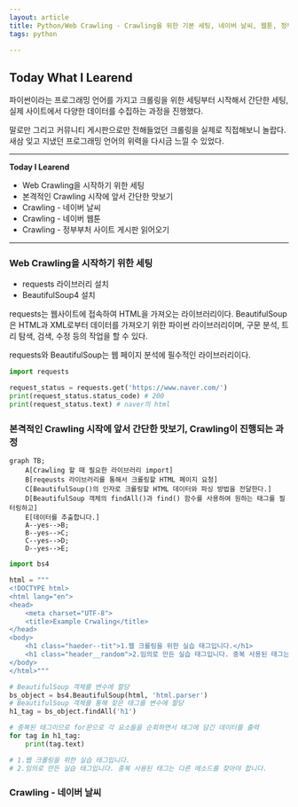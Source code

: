 ```yaml
---
layout: article
title: Python/Web Crawling - Crawling을 위한 기본 세팅, 네이버 날씨, 웹툰, 정부부처 사이트 Crawling | 부제 - 이게 프로그래밍의 힘인가?
tags: python

---
```


## **Today What I Learend**  
파이썬이라는 프로그래밍 언어를 가지고 크롤링을 위한 세팅부터 시작해서 간단한 세팅, 실제 사이트에서 다양한 데이터를 수집하는 과정을 진행했다.

말로만 그리고 커뮤니티 게시판으로만 전해들었던 크롤링을 실제로 직접해보니 놀랍다. 새삼 잊고 지냈던 프로그래밍 언어의 위력을 다시금 느낄 수 있었다. 


---
**Today I Learend**
- Web Crawling을 시작하기 위한 세팅
- 본격적인 Crawling 시작에 앞서 간단한 맛보기
- Crawling - 네이버 날씨 
- Crawling - 네이버 웹툰
- Crawling - 정부부처 사이트 게시판 읽어오기

---




### Web Crawling을 시작하기 위한 세팅



- requests 라이브러리 설치
- BeautifulSoup4 설치

requests는 웹사이트에 접속하여 HTML을 가져오는 라이브러리이다. 
BeautifulSoup은 HTML과 XML로부터 데이터를 가져오기 위한 파이썬 라이브러리이며, 구문 분석, 트리 탐색, 검색, 수정 등의 작업을 할 수 있다.

requests와 BeautifulSoup는 웹 페이지 분석에 필수적인 라이브러리이다.

```python
import requests

request_status = requests.get('https://www.naver.com/')
print(request_status.status_code) # 200
print(request_status.text) # naver의 html

```

### 본격적인 Crawling 시작에 앞서 간단한 맛보기,  Crawling이 진행되는 과정


```mermaid
graph TB;
    A[Crawling 할 때 필요한 라이브러리 import]
    B[reqeusts 라이브러리를 통해서 크롤링할 HTML 페이지 요청]
	C[BeautifulSoup()의 인자로 크롤링할 HTML 데이터와 파싱 방법을 전달한다.]    
    D[BeautifulSoup 객체의 findAll()과 find() 함수를 사용하여 원하는 태그를 필터링하고]
	E[데이터를 추출합니다.]
    A--yes-->B;
    B--yes-->C;
    C--yes-->D;	
    D--yes-->E;
```


```python
import bs4

html = """
<!DOCTYPE html>
<html lang="en">
<head>
    <meta charset="UTF-8">
    <title>Example Crwaling</title>
</head>
<body>
    <h1 class="haeder--tit">1.웹 크롤링을 위한 실습 태그입니다.</h1>
    <h1 class="header__random">2.임의로 만든 실습 태그입니다. 중복 사용된 태그는 다른 메소드를 찾아야 합니다.</h1>
</body>
</html>"""

# BeautifulSoup 객체를 변수에 할당
bs_object = bs4.BeautifulSoup(html, 'html.parser')
# BeautifulSoup 객체를 통해 찾은 태그를 변수에 할당
h1_tag = bs_object.findAll('h1')

# 중복된 태그이므로 for문으로 각 요소들을 순회하면서 태그에 담긴 데이터를 출력
for tag in h1_tag:
    print(tag.text)

# 1.웹 크롤링을 위한 실습 태그입니다.
# 2.임의로 만든 실습 태그입니다. 중복 사용된 태그는 다른 메소드를 찾아야 합니다.
```


### Crawling - 네이버 날씨 


```python


```


```python


```
